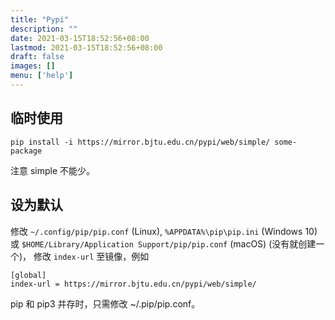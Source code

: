 ```yaml
---
title: "Pypi"
description: ""
date: 2021-03-15T18:52:56+08:00
lastmod: 2021-03-15T18:52:56+08:00
draft: false
images: []
menu: ['help']
---
```


## 临时使用

```
pip install -i https://mirror.bjtu.edu.cn/pypi/web/simple/ some-package
```

注意 simple 不能少。

## 设为默认

修改 `~/.config/pip/pip.conf` (Linux), `%APPDATA%\pip\pip.ini` (Windows 10) 或 `$HOME/Library/Application Support/pip/pip.conf` (macOS) (没有就创建一个)， 修改 `index-url` 至镜像，例如

```
[global]
index-url = https://mirror.bjtu.edu.cn/pypi/web/simple/
```

pip 和 pip3 并存时，只需修改 ~/.pip/pip.conf。
